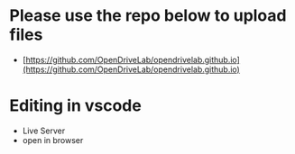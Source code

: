 # Please use the repo below to upload files
- [https://github.com/OpenDriveLab/opendrivelab.github.io](https://github.com/OpenDriveLab/opendrivelab.github.io)

# Editing in vscode
- Live Server
- open in browser
